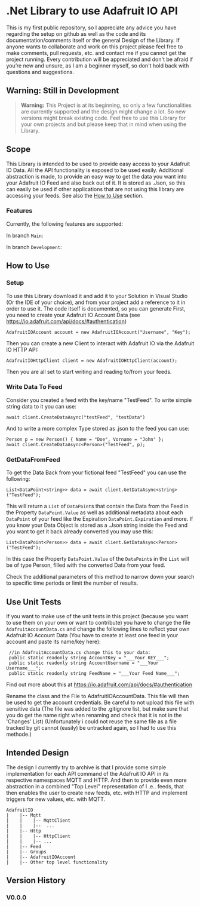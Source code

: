 # .Net Library to use Adafruit IO API

This is my first public repository, so I appreciate any advice you have regarding the setup on github as well as the code and its documentation/comments itself or the general Design of the Library. 
If anyone wants to collaborate and work on this project please feel free to make comments, pull requests, etc. and contact me if you cannot get the project running. Every contribution will be appreciated and don't be afraid if you’re new and unsure, as I am a beginner myself, so don't hold back with questions and suggestions.

## Warning: Still in Development
> **Warning:** This Project is at its beginning, so only a few functionalities are currently supported and the design might change a lot. So new versions might break existing code. Feel free to use this Library for your own projects and but please keep that in mind when using the Library.

## Scope
This Library is intended to be used to provide easy access to your Adafruit IO Data. All the API functionality is exposed to be used easily. Additional abstraction is made, to provide an easy way to get the data you want into your Adafruit IO Feed and also back out of it. It is stored as .Json, so this can easily be used if other applications that are not using this library are accessing your feeds. See also the [How to Use](#HowToUse) section.
### Features 
Currently, the following features are supported:

In branch `Main`:

In branch `Development`:

## <a name="HowToUse"></a> How to Use
### Setup
To use this Library download it and add it to your Solution in Visual Studio (Or the IDE of your choice), and from your project add a reference to it in order to use it.
The code itself is documented, so you can generate 
First, you need to create your Adafruit IO Account Data (see https://io.adafruit.com/api/docs/#authentication)

    AdafruitIOAccount account = new AdafruitIOAccount("Username", "Key");
Then you can create a new Client to interact with Adafruit IO via the Adafruit IO HTTP API:

    AdafruitIOHttpClient client = new AdafruitIOHttpClient(account);
Then you are all set to start writing and reading to/from your feeds.
### Write Data To Feed
Consider you created a feed with the key/name "TestFeed".
To write simple string data to it you can use:

    await client.CreateDataAsync("testFeed", "testData")
And to write a more complex Type stored as .json to the feed you can use:

    Person p = new Person() { Name = "Doe", Vorname = "John" };
    await client.CreateDataAsync<Person>("TestFeed", p);
### GetDataFromFeed
To get the Data Back from your fictional feed "TestFeed" you can use the following:

    List<DataPoint<string>> data = await client.GetDataAsync<string>("TestFeed");
This will return a `List` of `DataPoint`s that contain the Data from the Feed in the Property `DataPoint.Value` as well as additional metadata about each `DataPoint` of your feed like the Expiration `DataPoint.Expiration` and more. 
If you know your Data Object is stored as a .Json string inside the Feed and you want to get it back already converted you may use this:

    List<DataPoint<Person>> data = await client.GetDataAsync<Person>("TestFeed");
In this case the Property `DataPoint.Value` of the `DataPoint`s in the `List` will be of type Person, filled with the converted Data from your feed.

Check the additional parameters of this method to narrow down your search to specific time periods or limit the number of results.

## Use Unit Tests
If you want to make use of the unit tests in this project (because you want to use them on your own or want to contribute) you have to change the file `AdafruitAccountData.cs` and change the following lines to reflect your own Adafruit IO Account Data (You have to create at least one feed in your account and paste its name/key here):

     //in AdafruitAccountData.cs change this to your data:
     public static readonly string AccountKey = "___Your KEY___";
     public static readonly string AccountUsername = "___Your Username___";
	 public static readonly string FeedName = "___Your Feed Name___";
Find out more about this at https://io.adafruit.com/api/docs/#authentication 

Rename the class and the File to AdafruitIOAccountData. This file will then be used to get the account credentials. Be careful to not upload this file with sensitive data (The file was added to the .gitignore list, but make sure that you do get the name right when renaming and check that it is not in the 'Changes' List)
(Unfortunately i could not reuse the same file as a file tracked by git cannot (easily) be untracked again, so I had to use this methode.)

## Intended Design
The design I currently try to archive is that I provide some simple implementation for each API command of the Adafruit IO API in its respective namespaces MQTT and HTTP. And then to provide even more abstraction in a combined "Top Level" representation of I .e.. feeds, that then enables the user to create new feeds, etc. with HTTP and implement triggers for new values, etc. with MQTT.
	
    AdafruitIO
    |    |-- Mqtt
    |    |    |-- MqttClient
    |    |    |--  ...
    |    |-- Http
    |    |    |-- HttpClient
    |    |    |-- ...
    |    |-- Feed
    |    |-- Groups
    |    |-- AdafruitIOAccount
    |    |-- Other top level functionality

## Version History
### V0.0.0
